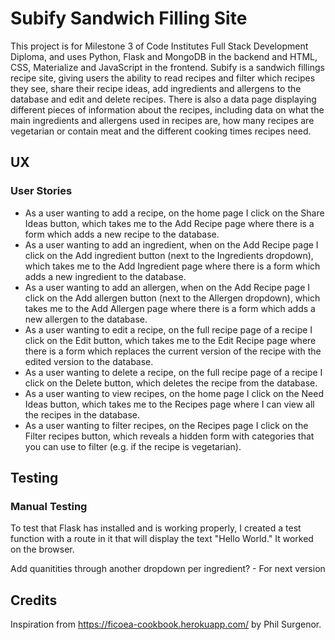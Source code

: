 # Subify Sandwich Filling Site
This project is for Milestone 3 of Code Institutes Full Stack Development Diploma, and uses Python, Flask and MongoDB in the backend and HTML, CSS, Materialize and JavaScript in the frontend.
Subify is a sandwich fillings recipe site, giving users the ability to read recipes and filter which recipes they see, share their recipe ideas, add ingredients and allergens to the database and edit and delete recipes. There is also a data page displaying different pieces of information about the recipes, including data on what the main ingredients and allergens used in recipes are, how many recipes are vegetarian or contain meat and the different cooking times recipes need.

## UX
### User Stories
* As a user wanting to add a recipe, on the home page I click on the Share Ideas button, which takes me to the Add Recipe page where there is a form which adds a new recipe to the database.
* As a user wanting to add an ingredient, when on the Add Recipe page I click on the Add ingredient button (next to the Ingredients dropdown), which takes me to the Add Ingredient page where there is a form which adds a new ingredient to the database.
* As a user wanting to add an allergen, when on the Add Recipe page I click on the Add allergen button (next to the Allergen dropdown), which takes me to the Add Allergen page where there is a form which adds a new allergen to the database.
* As a user wanting to edit a recipe, on the full recipe page of a recipe I click on the Edit button, which takes me to the Edit Recipe page where there is a form which replaces the current version of the recipe with the edited version to the database.
* As a user wanting to delete a recipe, on the full recipe page of a recipe I click on the Delete button, which deletes the recipe from the database.
* As a user wanting to view recipes, on the home page I click on the Need Ideas button, which takes me to the Recipes page where I can view all the recipes in the database.
* As a user wanting to filter recipes, on the Recipes page I click on the Filter recipes button, which reveals a hidden form with categories that you can use to filter (e.g. if the recipe is vegetarian).


## Testing
### Manual Testing
To test that Flask has installed and is working properly, I created a test function with a route in it that will display the text "Hello World." It worked on the browser.



Add quanitities through another dropdown per ingredient? - For next version

## Credits
Inspiration from https://ficoea-cookbook.herokuapp.com/ by Phil Surgenor.

